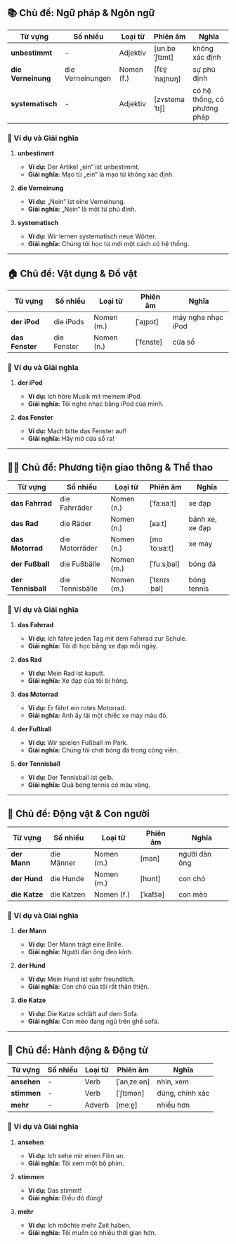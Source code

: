 ## **📚 Chủ đề: Ngữ pháp & Ngôn ngữ**

| **Từ vựng**    | **Số nhiều**     | **Loại từ** | **Phiên âm**   | **Nghĩa**                   |
| -------------- | ---------------- | ----------- | -------------- | --------------------------- |
| **unbestimmt**     | -                | Adjektiv    | [ʊn.bəˈʃtɪmt]  | không xác định              |
| **die Verneinung** | die Verneinungen | Nomen (f.)  | [fɛɐ̯ˈnaɪ̯nʊŋ] | sự phủ định                 |
| **systematisch**   | -                | Adjektiv    | [zʏstemaˈtɪʃ]  | có hệ thống, có phương pháp |

### **📌 Ví dụ và Giải nghĩa**

1. **unbestimmt**
    
    - **Ví dụ:** Der Artikel „ein“ ist unbestimmt.
    - **Giải nghĩa:** Mạo từ „ein“ là mạo từ không xác định.
2. **die Verneinung**
    
    - **Ví dụ:** „Nein“ ist eine Verneinung.
    - **Giải nghĩa:** „Nein“ là một từ phủ định.
3. **systematisch**
    
    - **Ví dụ:** Wir lernen systematisch neue Wörter.
    - **Giải nghĩa:** Chúng tôi học từ mới một cách có hệ thống.

---

## **🏠 Chủ đề: Vật dụng & Đồ vật**

| **Từ vựng** | **Số nhiều** | **Loại từ** | **Phiên âm** | **Nghĩa**          |
| ----------- | ------------ | ----------- | ------------ | ------------------ |
| **der iPod**    | die iPods    | Nomen (m.)  | [ˈaɪ̯pɔt]    | máy nghe nhạc iPod |
| **das Fenster** | die Fenster  | Nomen (n.)  | [ˈfɛnstɐ]    | cửa sổ             |

### **📌 Ví dụ và Giải nghĩa**

1. **der iPod**
    
    - **Ví dụ:** Ich höre Musik mit meinem iPod.
    - **Giải nghĩa:** Tôi nghe nhạc bằng iPod của mình.
2. **das Fenster**
    
    - **Ví dụ:** Mach bitte das Fenster auf!
    - **Giải nghĩa:** Hãy mở cửa sổ ra!

---

## **🚴‍♂️ Chủ đề: Phương tiện giao thông & Thể thao**

| **Từ vựng**    | **Số nhiều**    | **Loại từ** | **Phiên âm** | **Nghĩa**       |
| -------------- | --------------- | ----------- | ------------ | --------------- |
| **das Fahrrad**    | die Fahrräder   | Nomen (n.)  | [ˈfaːʁaːt]   | xe đạp          |
| **das Rad**        | die Räder       | Nomen (n.)  | [ʁaːt]       | bánh xe, xe đạp |
| **das Motorrad**   | die Motorräder  | Nomen (n.)  | [moˈtoːʁaːt] | xe máy          |
| **der Fußball**    | die Fußbälle    | Nomen (m.)  | [ˈfuːsˌbal]  | bóng đá         |
| **der Tennisball** | die Tennisbälle | Nomen (m.)  | [ˈtɛnɪsˌbal] | bóng tennis     |

### **📌 Ví dụ và Giải nghĩa**

1. **das Fahrrad**
    
    - **Ví dụ:** Ich fahre jeden Tag mit dem Fahrrad zur Schule.
    - **Giải nghĩa:** Tôi đi học bằng xe đạp mỗi ngày.
2. **das Rad**
    
    - **Ví dụ:** Mein Rad ist kaputt.
    - **Giải nghĩa:** Xe đạp của tôi bị hỏng.
3. **das Motorrad**
    
    - **Ví dụ:** Er fährt ein rotes Motorrad.
    - **Giải nghĩa:** Anh ấy lái một chiếc xe máy màu đỏ.
4. **der Fußball**
    
    - **Ví dụ:** Wir spielen Fußball im Park.
    - **Giải nghĩa:** Chúng tôi chơi bóng đá trong công viên.
5. **der Tennisball**
    
    - **Ví dụ:** Der Tennisball ist gelb.
    - **Giải nghĩa:** Quả bóng tennis có màu vàng.

---

## **🐾 Chủ đề: Động vật & Con người**

| **Từ vựng** | **Số nhiều** | **Loại từ** | **Phiên âm** | **Nghĩa**     |
| ----------- | ------------ | ----------- | ------------ | ------------- |
| **der Mann**    | die Männer   | Nomen (m.)  | [man]        | người đàn ông |
| **der Hund**    | die Hunde    | Nomen (m.)  | [hʊnt]       | con chó       |
| **die Katze**   | die Katzen   | Nomen (f.)  | [ˈkat͡sə]    | con mèo       |

### **📌 Ví dụ và Giải nghĩa**

1. **der Mann**
    
    - **Ví dụ:** Der Mann trägt eine Brille.
    - **Giải nghĩa:** Người đàn ông đeo kính.
2. **der Hund**
    
    - **Ví dụ:** Mein Hund ist sehr freundlich.
    - **Giải nghĩa:** Con chó của tôi rất thân thiện.
3. **die Katze**
    
    - **Ví dụ:** Die Katze schläft auf dem Sofa.
    - **Giải nghĩa:** Con mèo đang ngủ trên ghế sofa.

---

## **👀 Chủ đề: Hành động & Động từ**

| **Từ vựng** | **Số nhiều** | **Loại từ** | **Phiên âm** | **Nghĩa**       |
| ----------- | ------------ | ----------- | ------------ | --------------- |
| **ansehen**     | -            | Verb        | [ˈanˌzeːən]  | nhìn, xem       |
| **stimmen**     | -            | Verb        | [ˈʃtɪmən]    | đúng, chính xác |
| **mehr**        | -            | Adverb      | [meːɐ̯]      | nhiều hơn       |

### **📌 Ví dụ và Giải nghĩa**

1. **ansehen**
    
    - **Ví dụ:** Ich sehe mir einen Film an.
    - **Giải nghĩa:** Tôi xem một bộ phim.
2. **stimmen**
    
    - **Ví dụ:** Das stimmt!
    - **Giải nghĩa:** Điều đó đúng!
3. **mehr**
    
    - **Ví dụ:** Ich möchte mehr Zeit haben.
    - **Giải nghĩa:** Tôi muốn có nhiều thời gian hơn.